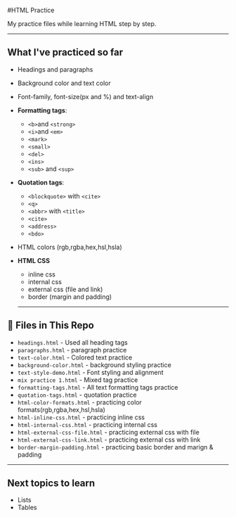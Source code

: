 #HTML Practice

My practice files while learning HTML step by step.

---

## What I've practiced  so  far 
- Headings and paragraphs 
- Background color and text color 
- Font-family, font-size(px and %) and text-align
- **Formatting tags**:
   - `<b>`and `<strong>`
   - `<i>`and `<em>` 
   - `<mark>`
   - `<small>`
   - `<del>`
   - `<ins>`
   - `<sub>` and `<sup>`
- **Quotation tags**:
   - `<blockquote>` with `<cite>`
   - `<q>`
   - `<abbr>`  with `<title>`
   - `<cite>`
   - `<address>`
   - `<bdo>`
- HTML colors (rgb,rgba,hex,hsl,hsla)
- **HTML CSS**
  - inline css
  - internal css
  - external css (file and link)
  - border (margin and padding)

  ---

## 📝 Files in This Repo

- `headings.html` - Used all heading tags
- `paragraphs.html` - paragraph practice
- `text-color.html` - Colored text practice
- `background-color.html` - background styling practice
- `text-style-demo.html` - Font styling and alignment 
- `mix practice 1.html` - Mixed tag practice
- `formatting-tags.html` - All text formatting tags practice
- `quotation-tags.html` - quotation practice
- `html-color-formats.html` - practicing color formats(rgb,rgba,hex,hsl,hsla)
- `html-inline-css.html` - practicing inline css
- `html-internal-css.html` - practicing internal css
- `html-external-css-file.html` - practicing external css with file
- `html-external-css-link.html` - practicing external css with link
- `border-margin-padding.html` - practicing basic border and marign & padding
---

## Next topics to learn
- Lists
- Tables
